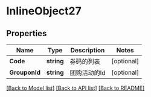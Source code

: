 # InlineObject27

## Properties

Name | Type | Description | Notes
------------ | ------------- | ------------- | -------------
**Code** | **string** | 券码的列表 | [optional] 
**GrouponId** | **string** | 团购活动的Id | [optional] 

[[Back to Model list]](../README.md#documentation-for-models) [[Back to API list]](../README.md#documentation-for-api-endpoints) [[Back to README]](../README.md)


